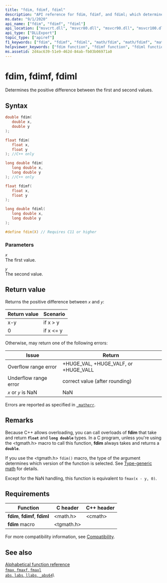 ```yaml
---
title: "fdim, fdimf, fdiml"
description: "API reference for fdim, fdimf, and fdiml; which determines the positive difference between two values."
ms.date: "9/1/2020"
api_name: ["fdim", "fdimf", "fdiml"]
api_location: ["msvcrt.dll", "msvcr80.dll", "msvcr90.dll", "msvcr100.dll", "msvcr100_clr0400.dll", "msvcr110.dll", "msvcr110_clr0400.dll", "msvcr120.dll", "msvcr120_clr0400.dll", "ucrtbase.dll", "api-ms-win-crt-math-l1-1-0.dll"]
api_type: ["DLLExport"]
topic_type: ["apiref"]
f1_keywords: ["fdim", "fdimf", "fdiml", "math/fdim", "math/fdimf", "math/fdiml"]
helpviewer_keywords: ["fdim function", "fdimf function", "fdiml function"]
ms.assetid: 2d4ac639-51e9-462d-84ab-fb03b06971a0
---
```

# fdim, fdimf, fdiml

Determines the positive difference between the first and second values.

## Syntax

```C
double fdim(
   double x,
   double y
);

float fdim(
   float x,
   float y
); //C++ only

long double fdim(
   long double x,
   long double y
); //C++ only

float fdimf(
   float x,
   float y
);

long double fdiml(
   long double x,
   long double y
);

#define fdim(X) // Requires C11 or higher
```

### Parameters

*`x`*\
The first value.

*`y`*\
The second value.

## Return value

Returns the positive difference between *`x`* and *`y`*:

|Return value|Scenario|
|------------------|--------------|
|x-y|if x > y|
|0|if x <= y|

Otherwise, may return one of the following errors:

|Issue|Return|
|-----------|------------|
|Overflow range error|+HUGE_VAL, +HUGE_VALF, or +HUGE_VALL|
|Underflow range error|correct value (after rounding)|
|*`x`* or *`y`* is NaN|NaN|

Errors are reported as specified in [`_matherr`](matherr.md).

## Remarks

Because C++ allows overloading, you can call overloads of **fdim** that take and return **`float`** and **`long double`** types. In a C program, unless you're using the \<tgmath.h> macro to call this function, **fdim** always takes and returns a **`double`**.

If you use the \<tgmath.h> `fdim()` macro, the type of the argument determines which version of the function is selected. See [Type-generic math](../tgmath.md) for details.

Except for the NaN handling, this function is equivalent to `fmax(x - y, 0)`.

## Requirements

|Function|C header|C++ header|
|--------------|--------------|------------------|
|**fdim**, **fdimf**, **fdiml**|\<math.h>|\<cmath>|
|**fdim** macro | \<tgmath.h> ||

For more compatibility information, see [Compatibility](../compatibility.md).

## See also

[Alphabetical function reference](crt-alphabetical-function-reference.md)\
[`fmax`, `fmaxf`, `fmaxl`](fmax-fmaxf-fmaxl.md)\
[`abs`, `labs`, `llabs`, `_abs64`](abs-labs-llabs-abs64.md)\
